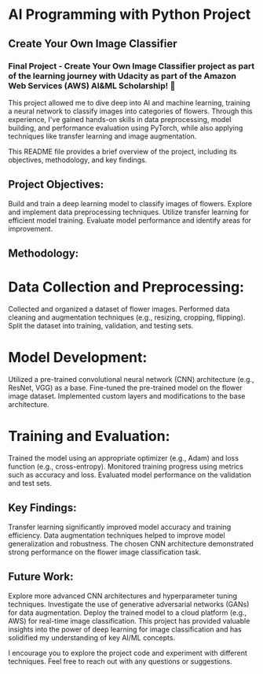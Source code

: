 # AI Programming with Python Project

## Create Your Own Image Classifier

### Final Project - Create Your Own Image Classifier project as part of the learning journey with Udacity as part of the Amazon Web Services (AWS) AI&ML Scholarship! 🎉

This project allowed me to dive deep into AI and machine learning, training a neural network to classify images into categories of flowers.
Through this experience, I've gained hands-on skills in data preprocessing, model building, and performance evaluation using PyTorch, while also applying techniques like transfer learning and image augmentation.

This README file provides a brief overview of the project, including its objectives, methodology, and key findings.

## Project Objectives:

Build and train a deep learning model to classify images of flowers.
Explore and implement data preprocessing techniques.
Utilize transfer learning for efficient model training.
Evaluate model performance and identify areas for improvement.

## Methodology:

# Data Collection and Preprocessing:

Collected and organized a dataset of flower images.
Performed data cleaning and augmentation techniques (e.g., resizing, cropping, flipping).
Split the dataset into training, validation, and testing sets.

# Model Development:

Utilized a pre-trained convolutional neural network (CNN) architecture (e.g., ResNet, VGG) as a base.
Fine-tuned the pre-trained model on the flower image dataset.
Implemented custom layers and modifications to the base architecture.

# Training and Evaluation:

Trained the model using an appropriate optimizer (e.g., Adam) and loss function (e.g., cross-entropy).
Monitored training progress using metrics such as accuracy and loss.
Evaluated model performance on the validation and test sets.

## Key Findings:

Transfer learning significantly improved model accuracy and training efficiency.
Data augmentation techniques helped to improve model generalization and robustness.
The chosen CNN architecture demonstrated strong performance on the flower image classification task.

## Future Work:

Explore more advanced CNN architectures and hyperparameter tuning techniques.
Investigate the use of generative adversarial networks (GANs) for data augmentation.
Deploy the trained model to a cloud platform (e.g., AWS) for real-time image classification.
This project has provided valuable insights into the power of deep learning for image classification and has solidified my understanding of key AI/ML concepts.

I encourage you to explore the project code and experiment with different techniques. Feel free to reach out with any questions or suggestions.
